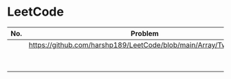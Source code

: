 # LeetCode



| No. | Problem | Difficulty | Topic |
| --- | ------- | ---------- | ----- |
|     |  https://github.com/harshp189/LeetCode/blob/main/Array/TwoSum.java       |            |       |
|     |         |            |       |
|     |         |            |       |
|     |         |            |       |
|     |         |            |       |
|     |         |            |       |
|     |         |            |       |
|     |         |            |       |
|     |         |            |       |